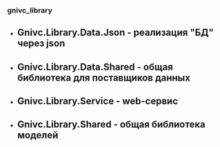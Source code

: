 ### gnivc_library
- ## **Gnivc.Library.Data.Json** - реализация "БД" через json
- ## **Gnivc.Library.Data.Shared** - общая библиотека для поставщиков данных
- ## **Gnivc.Library.Service** - web-сервис
- ## **Gnivc.Library.Shared** - общая библиотека моделей
